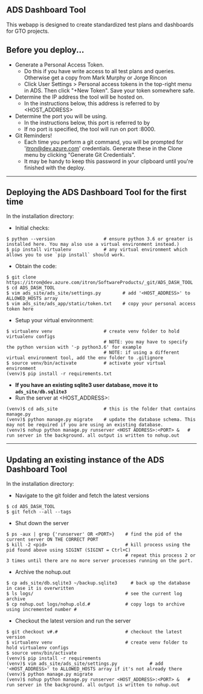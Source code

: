 ## ADS Dashboard Tool
This webapp is designed to create standardized test plans and dashboards for GTO projects.

## Before you deploy...

- Generate a Personal Access Token.
  - Do this if you have write access to all test plans and queries. Otherwise get a copy from Mark Murphy or Jorge Rincon
  - Click User Settings > Personal access tokens in the top-right menu in ADS. Then click "+New Token". Save your token somewhere safe.
- Determine the IP address the tool will be hosted on.
  - In the instructions below, this address is referred to by <HOST_ADDRESS>
- Determine the port you will be using.
  - In the instructions below, this port is referred to by <PORT>
  - If no port is specified, the tool will run on port :8000.
- Git Reminders!
  - Each time you perform a git command, you will be prompted for 'itron@dev.azure.com' credentials. Generate these in the Clone menu by clicking "Generate Git Credentials".
  - It may be handy to keep this password in your clipboard until you're finished with the deploy.

---

## Deploying the ADS Dashboard Tool for the first time

In the installation directory:
- Initial checks:
```
$ python --version                  # ensure python 3.6 or greater is installed here. You may also use a virtual environment instead.)
$ pip install virtualenv            # any virtual environment which allows you to use `pip install` should work.
```
- Obtain the code:
```
$ git clone https://itron@dev.azure.com/itron/SoftwareProducts/_git/ADS_DASH_TOOL
$ cd ADS_DASH_TOOL
$ vim ads_site/ads_site/settings.py        # add '<HOST_ADDRESS>' to ALLOWED_HOSTS array
$ vim ads_site/ads_app/static/token.txt    # copy your personal access token here
```
- Setup your virtual environment:
```
$ virtualenv venv                   # create venv folder to hold virtualenv configs
                                    # NOTE: you may have to specify the python version with '-p python3.6' for example
                                    # NOTE: if using a different virtual environment tool, add the env folder to .gitignore
$ source venv/bin/activate          # activate your virtual environment
(venv)$ pip install -r requirements.txt
```
- **If you have an existing sqlite3 user database, move it to `ads_site/db.sqlite3`**
- Run the server at <HOST_ADDRESS>:<PORT>
```
(venv)$ cd ads_site                 # this is the folder that contains manage.py
(venv)$ python manage.py migrate    # update the database schema. This may not be required if you are using an existing database.
(venv)$ nohup python manage.py runserver <HOST ADDRESS>:<PORT> &   # run server in the background. all output is written to nohup.out
```

---

## Updating an existing instance of the ADS Dashboard Tool

In the installation directory:
- Navigate to the git folder and fetch the latest versions
```
$ cd ADS_DASH_TOOL
$ git fetch --all --tags
```
- Shut down the server
```
$ ps -aux | grep {'runserver' OR <PORT>}    # find the pid of the current server ON THE CORRECT PORT
$ kill -2 <pid>                             # kill process using the pid found above using SIGINT (SIGINT = Ctrl+C)
                                            # repeat this process 2 or 3 times until there are no more server processes running on the port.
```
- Archive the nohup.out
```
$ cp ads_site/db.sqlite3 ~/backup.sqlite3     # back up the database in case it is overwritten
$ ls logs/                                  # see the current log archive
$ cp nohup.out logs/nohup.old.#             # copy logs to archive using incremented number #
```
- Checkout the latest version and run the server
```
$ git checkout v#.#                         # checkout the latest version
$ virtualenv venv                           # create venv folder to hold virtualenv configs
$ source venv/bin/activate
(venv)$ pip install -r requirements
(venv)$ vim ads_site/ads_site/settings.py            # add '<HOST_ADDRESS>' to ALLOWED_HOSTS array if it's not already there
(venv)$ python manage.py migrate
(venv)$ nohup python manage.py runserver <HOST_ADDRESS>:<PORT> &   # run server in the background. all output is written to nohup.out
```